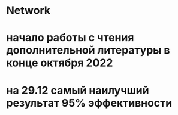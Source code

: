 # Network
# начало работы с чтения дополнительной литературы в конце октября 2022
# на 29.12 самый наилучший результат 95% эффективности
